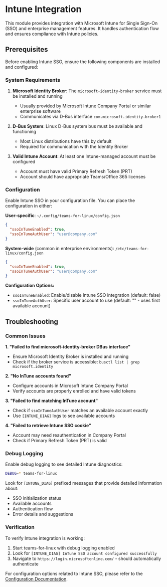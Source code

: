 # Intune Integration

This module provides integration with Microsoft Intune for Single Sign-On (SSO) and enterprise management features. It handles authentication flow and ensures compliance with Intune policies.

## Prerequisites

Before enabling Intune SSO, ensure the following components are installed and configured:

### System Requirements

1. **Microsoft Identity Broker**: The `microsoft-identity-broker` service must be installed and running
   - Usually provided by Microsoft Intune Company Portal or similar enterprise software
   - Communicates via D-Bus interface `com.microsoft.identity.broker1`

2. **D-Bus System**: Linux D-Bus system bus must be available and functioning
   - Most Linux distributions have this by default
   - Required for communication with the Identity Broker

3. **Valid Intune Account**: At least one Intune-managed account must be configured
   - Account must have valid Primary Refresh Token (PRT)
   - Account should have appropriate Teams/Office 365 licenses

### Configuration

Enable Intune SSO in your configuration file. You can place the configuration in either:

**User-specific**: `~/.config/teams-for-linux/config.json`
```json
{
  "ssoInTuneEnabled": true,
  "ssoInTuneAuthUser": "user@company.com"
}
```

**System-wide** (common in enterprise environments): `/etc/teams-for-linux/config.json`
```json
{
  "ssoInTuneEnabled": true,
  "ssoInTuneAuthUser": "user@company.com"
}
```

**Configuration Options:**
- `ssoInTuneEnabled`: Enable/disable Intune SSO integration (default: false)
- `ssoInTuneAuthUser`: Specific user account to use (default: "" - uses first available account)

## Troubleshooting

### Common Issues

**1. "Failed to find microsoft-identity-broker DBus interface"**
- Ensure Microsoft Identity Broker is installed and running
- Check if the broker service is accessible: `busctl list | grep microsoft.identity`

**2. "No InTune accounts found"**
- Configure accounts in Microsoft Intune Company Portal
- Verify accounts are properly enrolled and have valid tokens

**3. "Failed to find matching InTune account"**
- Check if `ssoInTuneAuthUser` matches an available account exactly
- Use `[INTUNE_DIAG]` logs to see available accounts

**4. "Failed to retrieve Intune SSO cookie"**
- Account may need reauthentication in Company Portal
- Check if Primary Refresh Token (PRT) is valid

### Debug Logging

Enable debug logging to see detailed Intune diagnostics:

```bash
DEBUG=* teams-for-linux
```

Look for `[INTUNE_DIAG]` prefixed messages that provide detailed information about:
- SSO initialization status
- Available accounts
- Authentication flow
- Error details and suggestions

### Verification

To verify Intune integration is working:
1. Start teams-for-linux with debug logging enabled
2. Look for `[INTUNE_DIAG] InTune SSO account configured successfully`
3. Navigate to `https://login.microsoftonline.com/` - should automatically authenticate

For configuration options related to Intune SSO, please refer to the [Configuration Documentation](../../docs/configuration.md).